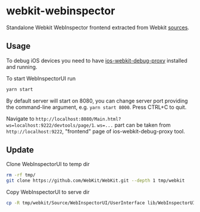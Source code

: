# webkit-webinspector

Standalone Webkit WebInspector frontend extracted from Webkit [sources](https://github.com/WebKit/WebKit/tree/main/Source/WebInspectorUI/UserInterface).


## Usage
To debug iOS devices you need to have [ios-webkit-debug-proxy](https://github.com/google/ios-webkit-debug-proxy) installed and running.

To start WebInspectorUI run

```bash
yarn start
```
    
By default server will start on 8080, you can change server port providing the command-line argument, e.g. `yarn start 8000`. Press CTRL+C to quit.

Navigate to `http://localhost:8080/Main.html?ws=localhost:9222/devtools/page/1`. `ws=...` part can be taken from `http://localhost:9222`, "frontend" page of ios-webkit-debug-proxy tool.

## Update

Clone WebInspectorUI to temp dir

```bash
rm -rf tmp/
git clone https://github.com/WebKit/WebKit.git --depth 1 tmp/webkit
```

Copy WebInspectorUI to serve dir

```bash
cp -R tmp/webkit/Source/WebInspectorUI/UserInterface lib/WebInspectorUI/latest
```
